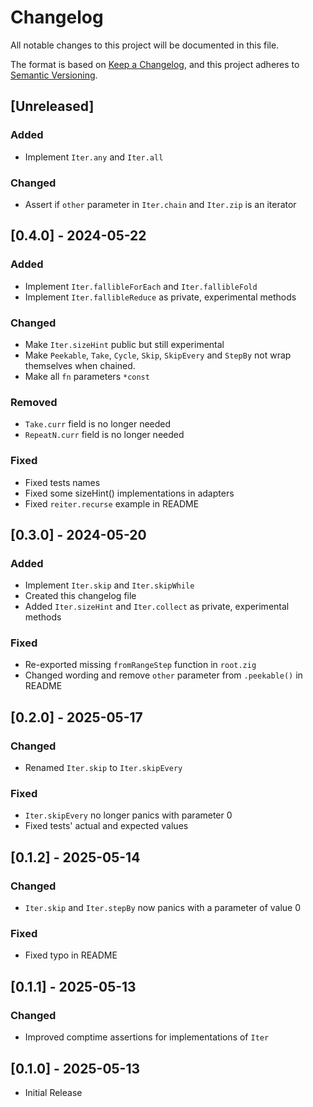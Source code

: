 # Changelog

All notable changes to this project will be documented in this file.

The format is based on [Keep a Changelog](https://keepachangelog.com/en/1.1.0/),
and this project adheres to [Semantic Versioning](https://semver.org/spec/v2.0.0.html).

## [Unreleased]

### Added

- Implement `Iter.any` and `Iter.all`

### Changed

- Assert if `other` parameter in `Iter.chain` and `Iter.zip` is an iterator

## [0.4.0] - 2024-05-22

### Added

- Implement `Iter.fallibleForEach` and `Iter.fallibleFold`
- Implement `Iter.fallibleReduce` as private, experimental methods

### Changed

- Make `Iter.sizeHint` public but still experimental
- Make `Peekable`, `Take`, `Cycle`, `Skip`, `SkipEvery` and `StepBy` not wrap themselves when chained.
- Make all `fn` parameters `*const`

### Removed

- `Take.curr` field is no longer needed
- `RepeatN.curr` field is no longer needed

### Fixed

- Fixed tests names
- Fixed some sizeHint() implementations in adapters
- Fixed `reiter.recurse` example in README 

## [0.3.0] - 2024-05-20

### Added

- Implement `Iter.skip` and `Iter.skipWhile`
- Created this changelog file
- Added `Iter.sizeHint` and `Iter.collect` as private, experimental methods

### Fixed

- Re-exported missing `fromRangeStep` function in `root.zig`
- Changed wording and remove `other` parameter from `.peekable()` in README

## [0.2.0] - 2025-05-17

### Changed

- Renamed `Iter.skip` to `Iter.skipEvery`

### Fixed

- `Iter.skipEvery` no longer panics with parameter 0
- Fixed tests' actual and expected values

## [0.1.2] - 2025-05-14

### Changed

- `Iter.skip` and `Iter.stepBy` now panics with a parameter of value 0

### Fixed

- Fixed typo in README 

## [0.1.1] - 2025-05-13

### Changed

- Improved comptime assertions for implementations of `Iter`

## [0.1.0] - 2025-05-13

- Initial Release